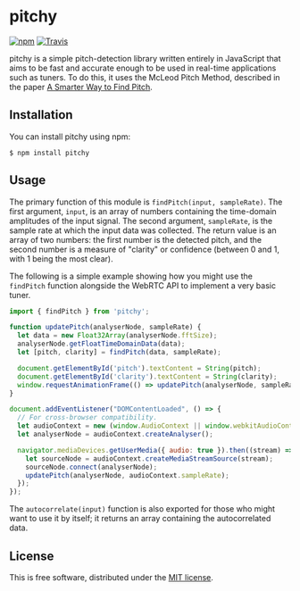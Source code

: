 # pitchy

[![npm](https://img.shields.io/npm/v/pitchy.svg)]()
[![Travis](https://img.shields.io/travis/ianprime0509/pitchy.svg)]()

pitchy is a simple pitch-detection library written entirely in JavaScript that
aims to be fast and accurate enough to be used in real-time applications such
as tuners.  To do this, it uses the McLeod Pitch Method, described in the paper
[A Smarter Way to Find
Pitch](http://miracle.otago.ac.nz/tartini/papers/A_Smarter_Way_to_Find_Pitch.pdf).

## Installation

You can install pitchy using npm:

```shell
$ npm install pitchy
```

## Usage

The primary function of this module is `findPitch(input, sampleRate)`.  The
first argument, `input`, is an array of numbers containing the time-domain
amplitudes of the input signal.  The second argument, `sampleRate`, is the
sample rate at which the input data was collected.  The return value is an
array of two numbers: the first number is the detected pitch, and the second
number is a measure of "clarity" or confidence (between 0 and 1, with 1 being
the most clear).

The following is a simple example showing how you might use the `findPitch`
function alongside the WebRTC API to implement a very basic tuner.

```javascript
import { findPitch } from 'pitchy';

function updatePitch(analyserNode, sampleRate) {
  let data = new Float32Array(analyserNode.fftSize);
  analyserNode.getFloatTimeDomainData(data);
  let [pitch, clarity] = findPitch(data, sampleRate);

  document.getElementById('pitch').textContent = String(pitch);
  document.getElementById('clarity').textContent = String(clarity);
  window.requestAnimationFrame(() => updatePitch(analyserNode, sampleRate));
}

document.addEventListener("DOMContentLoaded", () => {
  // For cross-browser compatibility.
  let audioContext = new (window.AudioContext || window.webkitAudioContext)();
  let analyserNode = audioContext.createAnalyser();

  navigator.mediaDevices.getUserMedia({ audio: true }).then((stream) => {
    let sourceNode = audioContext.createMediaStreamSource(stream);
    sourceNode.connect(analyserNode);
    updatePitch(analyserNode, audioContext.sampleRate);
  });
});
```

The `autocorrelate(input)` function is also exported for those who might want
to use it by itself; it returns an array containing the autocorrelated data.

## License

This is free software, distributed under the [MIT
license](https://opensource.org/licenses/MIT).
